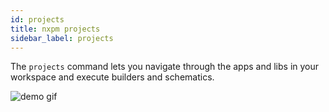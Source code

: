 ```yaml
---
id: projects
title: nxpm projects
sidebar_label: projects
---
```


The `projects` command lets you navigate through the apps and libs in your workspace and execute
builders and schematics.

<div><img alt="demo gif" src="/img/nxpm-projects.gif" /></div>
